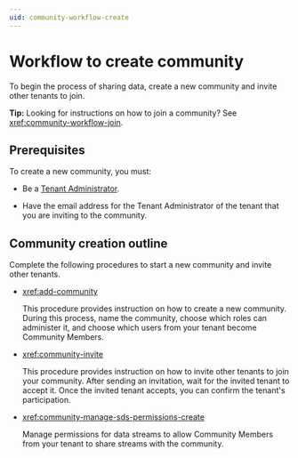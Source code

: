```yaml
---
uid: community-workflow-create
---
```


# Workflow to create community

To begin the process of sharing data, create a new community and invite other tenants to join.

**Tip:** Looking for instructions on how to join a community? See <xref:community-workflow-join>.

## Prerequisites

To create a new community, you must:

- Be a [Tenant Administrator](xref:ccRoles#tenant-roles).

- Have the email address for the Tenant Administrator of the tenant that you are inviting to the community.

## Community creation outline

Complete the following procedures to start a new community and invite other tenants.

- <xref:add-community>

	This procedure provides instruction on how to create a new community. During this process, name the community, choose which roles can administer it, and choose which users from your tenant become Community Members.

- <xref:community-invite>

	This procedure provides instruction on how to invite other tenants to join your community. After sending an invitation, wait for the invited tenant to accept it. Once the invited tenant accepts, you can confirm the tenant's participation.

- <xref:community-manage-sds-permissions-create>

	Manage permissions for data streams to allow Community Members from your tenant to share streams with the community.
